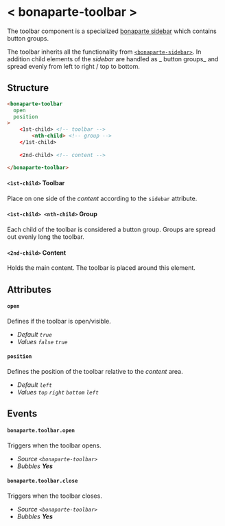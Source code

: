 # < bonaparte-toolbar >
The toolbar component is a specialized [bonaparte sidebar](bonaparte-sidebar.html) which contains button groups. 

The toolbar inherits all the functionality from [`<bonaparte-sidebar>`](bonaparte-sidebar.html). In addition child elements of the _sidebar_ are handled as _ button groups_ and spread evenly from left to right / top to bottom.

## Structure
```html
<bonaparte-toolbar
  open
  position
>
    <1st-child> <!-- toolbar -->
        <nth-child> <!-- group -->
    </1st-child>
    
    <2nd-child> <!-- content -->

</bonaparte-toolbar>
```


#### `<1st-child>` Toolbar
Place on one side of the _content_ according to the `sidebar` attribute.

#### `<1st-child> <nth-child>` Group
Each child of the toolbar is considered a button group. Groups are spread out evenly long the toolbar.

#### `<2nd-child>` Content
Holds the main content. The toolbar is placed around this element.

## Attributes

#### `open`
Defines if the toolbar is open/visible.<br>
- _Default `true`_<br>
- _Values `false` `true`_


#### `position`
Defines the position of the toolbar relative to the _content_ area.<br>
- _Default `left`_<br>
- _Values `top` `right` `bottom` `left`_

## Events

#### `bonaparte.toolbar.open`
Triggers when the toolbar opens.

- _Source `<bonaparte-toolbar>`_<br>
- _Bubbles __Yes___

#### `bonaparte.toolbar.close`
Triggers when the toolbar closes.<br>
- _Source `<bonaparte-toolbar>`_<br>
- _Bubbles __Yes___

